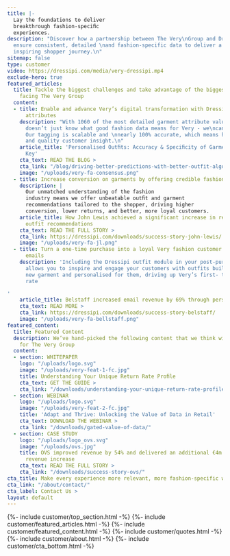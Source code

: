 ```yaml
---
title: |-
  Lay the foundations to deliver
  breakthrough fashion-speciﬁc
  experiences.
description: "Discover how a partnership between The Very\nGroup and Dressipi can
  ensure consistent, detailed \nand fashion-specific data to deliver a relevant\nand
  inspiring shopper journey.\n"
sitemap: false
type: customer
video: https://dressipi.com/media/very-dressipi.mp4
exclude-hero: true
featured_articles:
  title: Tackle the biggest challenges and take advantage of the biggest opportunities
    facing The Very Group
  content:
  - title: Enable and advance Very’s digital transformation with Dressipi's fashion
      attributes
    description: "With 1060 of the most detailed garment attribute values,\nDressipi
      doesn’t just know what good fashion data means for Very - we\ncan produce it.
      Our tagging is scalable and \nnearly 100% accurate, which means higher quantity
      and quality customer insight.\n"
    article_title: 'Personalised Outﬁts: Accuracy & Speciﬁcity of Garment Data is
      Key'
    cta_text: READ THE BLOG >
    cta_link: "/blog/driving-better-predictions-with-better-outfit-algorithms/"
    image: "/uploads/very-fa-consensus.png"
  - title: Increase conversion on garments by offering credible fashion recommendations
    description: |
      Our unmatched understanding of the fashion
      industry means we offer unbeatable outﬁt and garment
      recommendations tailored to the shopper, driving higher
      conversion, lower returns, and better, more loyal customers.
    article_title: How John Lewis achieved a significant increase in revenue with
      outfit recommendations
    cta_text: READ THE FULL STORY >
    cta_link: https://dressipi.com/downloads/success-story-john-lewis/
    image: "/uploads/very-fa-jl.png"
  - title: Turn a one-time purchase into a loyal Very fashion customer with post-purchase
      emails
    description: 'Including the Dressipi outfit module in your post-purchase emails
      allows you to inspire and engage your customers with outfits built around their
      new garment and personalised for them, driving up Very’s first- to second-purchase
      rate

'
    article_title: Belstaff increased email revenue by 69% through personalised recommendations
    cta_text: READ MORE >
    cta_link: https://dressipi.com/downloads/success-story-belstaff/
    image: "/uploads/very-fa-bellstaff.png"
featured_content:
  title: Featured Content
  description: We’ve hand-picked the following content that we think will be relevant
    for The Very Group
  content:
  - section: WHITEPAPER
    logo: "/uploads/logo.svg"
    image: "/uploads/very-feat-1-fc.jpg"
    title: Understanding Your Unique Return Rate Proﬁle
    cta_text: GET THE GUIDE >
    cta_link: "/downloads/understanding-your-unique-return-rate-profile-whitepaper/"
  - section: WEBINAR
    logo: "/uploads/logo.svg"
    image: "/uploads/very-feat-2-fc.jpg"
    title: 'Adapt and Thrive: Unlocking the Value of Data in Retail'
    cta_text: DOWNLOAD THE WEBINAR >
    cta_link: "/downloads/gated-value-of-data/"
  - section: CASE STUDY
    logo: "/uploads/logo_ovs.svg"
    image: "/uploads/ovs.jpg"
    title: OVS improved revenue by 54% and delivered an additional €4m of incremental
      revenue increase
    cta_text: READ THE FULL STORY >
    cta_link: "/downloads/success-story-ovs/"
cta_title: Make every experience more relevant, more fashion-specific with Dressipi
cta_link: "/about/contact/"
cta_label: Contact Us >
layout: default
---
```


{%- include customer/top_section.html -%}
{%- include customer/featured_articles.html -%}
{%- include customer/featured_content.html -%}
{%- include customer/quotes.html -%}
{%- include customer/about.html -%}
{%- include customer/cta_bottom.html -%}